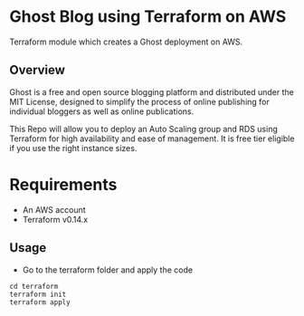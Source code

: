 # Ghost Blog using Terraform on AWS

Terraform module which creates a Ghost deployment on AWS.

## Overview 

Ghost is a free and open source blogging platform and distributed under the MIT License, designed to simplify the process of online publishing for individual bloggers as well as online publications.

This Repo will allow you to deploy an Auto Scaling group and RDS using Terraform for high availability and ease of management. It is free tier eligible if you use the right instance sizes.

# Requirements

* An AWS account
* Terraform v0.14.x

## Usage

* Go to the terraform folder and apply the code
```
cd terraform
terraform init
terraform apply
